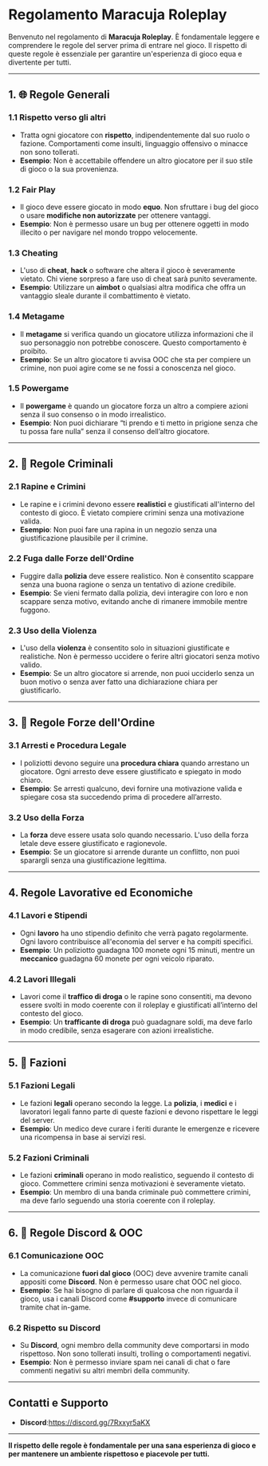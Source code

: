 # Regolamento Maracuja Roleplay

Benvenuto nel regolamento di **Maracuja Roleplay**. È fondamentale leggere e comprendere le regole del server prima di entrare nel gioco. Il rispetto di queste regole è essenziale per garantire un'esperienza di gioco equa e divertente per tutti.

---

## **1. 🌐 Regole Generali**

### **1.1 Rispetto verso gli altri**
- Tratta ogni giocatore con **rispetto**, indipendentemente dal suo ruolo o fazione. Comportamenti come insulti, linguaggio offensivo o minacce non sono tollerati.
- **Esempio**: Non è accettabile offendere un altro giocatore per il suo stile di gioco o la sua provenienza.

### **1.2 Fair Play**
- Il gioco deve essere giocato in modo **equo**. Non sfruttare i bug del gioco o usare **modifiche non autorizzate** per ottenere vantaggi.
- **Esempio**: Non è permesso usare un bug per ottenere oggetti in modo illecito o per navigare nel mondo troppo velocemente.

### **1.3 Cheating**
- L'uso di **cheat**, **hack** o software che altera il gioco è severamente vietato. Chi viene sorpreso a fare uso di cheat sarà punito severamente.
- **Esempio**: Utilizzare un **aimbot** o qualsiasi altra modifica che offra un vantaggio sleale durante il combattimento è vietato.

### **1.4 Metagame**
- Il **metagame** si verifica quando un giocatore utilizza informazioni che il suo personaggio non potrebbe conoscere. Questo comportamento è proibito.
- **Esempio**: Se un altro giocatore ti avvisa OOC che sta per compiere un crimine, non puoi agire come se ne fossi a conoscenza nel gioco.

### **1.5 Powergame**
- Il **powergame** è quando un giocatore forza un altro a compiere azioni senza il suo consenso o in modo irrealistico.
- **Esempio**: Non puoi dichiarare “ti prendo e ti metto in prigione senza che tu possa fare nulla” senza il consenso dell’altro giocatore.

---

## **2. 🔫 Regole Criminali**

### **2.1 Rapine e Crimini**
- Le rapine e i crimini devono essere **realistici** e giustificati all'interno del contesto di gioco. È vietato compiere crimini senza una motivazione valida.
- **Esempio**: Non puoi fare una rapina in un negozio senza una giustificazione plausibile per il crimine.

### **2.2 Fuga dalle Forze dell'Ordine**
- Fuggire dalla **polizia** deve essere realistico. Non è consentito scappare senza una buona ragione o senza un tentativo di azione credibile.
- **Esempio**: Se vieni fermato dalla polizia, devi interagire con loro e non scappare senza motivo, evitando anche di rimanere immobile mentre fuggono.

### **2.3 Uso della Violenza**
- L'uso della **violenza** è consentito solo in situazioni giustificate e realistiche. Non è permesso uccidere o ferire altri giocatori senza motivo valido.
- **Esempio**: Se un altro giocatore si arrende, non puoi ucciderlo senza un buon motivo o senza aver fatto una dichiarazione chiara per giustificarlo.

---

## **3. 🚨 Regole Forze dell'Ordine**

### **3.1 Arresti e Procedura Legale**
- I poliziotti devono seguire una **procedura chiara** quando arrestano un giocatore. Ogni arresto deve essere giustificato e spiegato in modo chiaro.
- **Esempio**: Se arresti qualcuno, devi fornire una motivazione valida e spiegare cosa sta succedendo prima di procedere all’arresto.

### **3.2 Uso della Forza**
- La **forza** deve essere usata solo quando necessario. L'uso della forza letale deve essere giustificato e ragionevole.
- **Esempio**: Se un giocatore si arrende durante un conflitto, non puoi sparargli senza una giustificazione legittima.

---

## **4. Regole Lavorative ed Economiche**

### **4.1 Lavori e Stipendi**
- Ogni **lavoro** ha uno stipendio definito che verrà pagato regolarmente. Ogni lavoro contribuisce all'economia del server e ha compiti specifici.
- **Esempio**: Un poliziotto guadagna 100 monete ogni 15 minuti, mentre un **meccanico** guadagna 60 monete per ogni veicolo riparato.

### **4.2 Lavori Illegali**
- Lavori come il **traffico di droga** o le rapine sono consentiti, ma devono essere svolti in modo coerente con il roleplay e giustificati all’interno del contesto del gioco.
- **Esempio**: Un **trafficante di droga** può guadagnare soldi, ma deve farlo in modo credibile, senza esagerare con azioni irrealistiche.

---

## **5. 🐍 Fazioni**

### **5.1 Fazioni Legali**
- Le fazioni **legali** operano secondo la legge. La **polizia**, i **medici** e i lavoratori legali fanno parte di queste fazioni e devono rispettare le leggi del server.
- **Esempio**: Un medico deve curare i feriti durante le emergenze e ricevere una ricompensa in base ai servizi resi.

### **5.2 Fazioni Criminali**
- Le fazioni **criminali** operano in modo realistico, seguendo il contesto di gioco. Commettere crimini senza motivazioni è severamente vietato.
- **Esempio**: Un membro di una banda criminale può commettere crimini, ma deve farlo seguendo una storia coerente con il roleplay.

---

## **6. 🔗 Regole Discord & OOC**

### **6.1 Comunicazione OOC**
- La comunicazione **fuori dal gioco** (OOC) deve avvenire tramite canali appositi come **Discord**. Non è permesso usare chat OOC nel gioco.
- **Esempio**: Se hai bisogno di parlare di qualcosa che non riguarda il gioco, usa i canali Discord come **#supporto** invece di comunicare tramite chat in-game.

### **6.2 Rispetto su Discord**
- Su **Discord**, ogni membro della community deve comportarsi in modo rispettoso. Non sono tollerati insulti, trolling o comportamenti negativi.
- **Esempio**: Non è permesso inviare spam nei canali di chat o fare commenti negativi su altri membri della community.

---

## **Contatti e Supporto**


- **Discord**:https://discord.gg/7Rxxyr5aKX
---

**Il rispetto delle regole è fondamentale per una sana esperienza di gioco e per mantenere un ambiente rispettoso e piacevole per tutti.**
